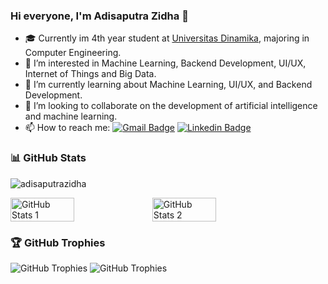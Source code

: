 ### Hi everyone, I'm Adisaputra Zidha 👋

- 🎓 Currently im 4th year student at [Universitas Dinamika](https://dinamika.ac.id), majoring in Computer Engineering.
- 👀 I’m interested in Machine Learning, Backend Development, UI/UX, Internet of Things and Big Data.
- 🌱 I’m currently learning about Machine Learning, UI/UX, and Backend Development.
- 👯 I’m looking to collaborate on the development of artificial intelligence and machine learning.
- 📫 How to reach me: 
  [![Gmail Badge](https://img.shields.io/badge/-Email-c14438?style=flat&logo=Gmail&logoColor=white&link=mailto:hi.zidha@gmail.com)](mailto:hi.zidha@gmail.com)
  [![Linkedin Badge](https://img.shields.io/badge/-LinkedIn-0072b1?style=flat&logo=Linkedin&logoColor=white&link=https://www.linkedin.com/in/adisaputrazidha/)](https://www.linkedin.com/in/adisaputrazidha/)

### 📊 GitHub Stats
  <p>
    <img align="center" src="https://github-readme-stats.vercel.app/api/top-langs?username=hizidha&show_icons=true&locale=en&layout=compact" alt="adisaputrazidha"/>
  </p>
  <div style="display: flex;">
    <img align="center" src="https://github-readme-stats.vercel.app/api?username=hizidha&theme=blue-green&hide_border=false&include_all_commits=true&count_private=true" style="width: 45%;" alt="GitHub Stats 1">
    <img align="center" src="https://github-readme-streak-stats.herokuapp.com/?user=hizidha&theme=blue-green&hide_border=false" style="width: 45%;" alt="GitHub Stats 2">
  </div>

### 🏆 GitHub Trophies
![GitHub Trophies](https://github-trophies.vercel.app/?username=hizidha)
![GitHub Trophies](https://github-profile-trophy.vercel.app/?username=hizidha&theme=radical&no-frame=false&no-bg=false&margin-w=4)


